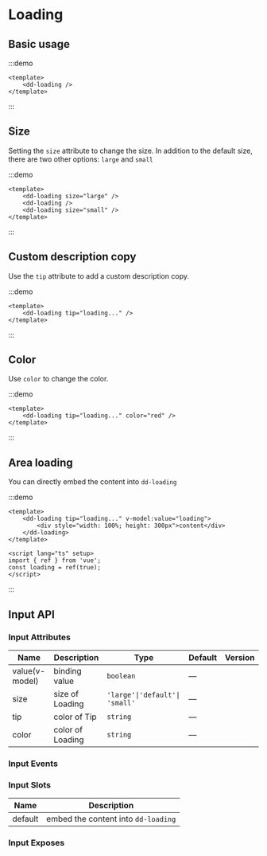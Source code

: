 # Loading

## Basic usage

:::demo

```vue
<template>
	<dd-loading />
</template>
```

:::

## Size

Setting the `size` attribute to change the size. In addition to the default size, there are two other options: `large` and `small`

:::demo

```vue
<template>
	<dd-loading size="large" />
	<dd-loading />
	<dd-loading size="small" />
</template>
```

:::

## Custom description copy

Use the `tip` attribute to add a custom description copy.

:::demo

```vue
<template>
	<dd-loading tip="loading..." />
</template>
```

:::

## Color

Use `color` to change the color.

:::demo

```vue
<template>
	<dd-loading tip="loading..." color="red" />
</template>
```

:::

## Area loading

You can directly embed the content into `dd-loading`

:::demo

```vue
<template>
	<dd-loading tip="loading..." v-model:value="loading">
		<div style="width: 100%; height: 300px">content</div>
	</dd-loading>
</template>

<script lang="ts" setup>
import { ref } from 'vue';
const loading = ref(true);
</script>
```

:::

## Input API

### Input Attributes

| Name           | Description      | Type                           | Default | Version |
| -------------- | ---------------- | ------------------------------ | ------- | ------- |
| value(v-model) | binding value    | `boolean`                      | —       |
| size           | size of Loading  | `'large'\|'default'\| 'small'` | —       |
| tip            | color of Tip     | `string`                       | —       |
| color          | color of Loading | `string`                       | —       |

### Input Events

### Input Slots

| Name    | Description                         |
| ------- | ----------------------------------- |
| default | embed the content into `dd-loading` |

### Input Exposes
